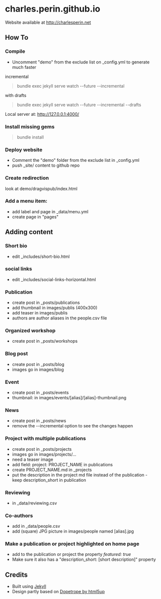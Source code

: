 # charles.perin.github.io

Website available at http://charlesperin.net


## How To

### Compile
- Uncomment "demo" from the exclude list on \_config.yml to generate much faster

incremental
> bundle exec jekyll serve watch --future --incremental

with drafts
> bundle exec jekyll serve watch --future --incremental --drafts

Local server at: http://127.0.0.1:4000/



### Install missing gems
> bundle install

### Deploy website
- Comment the "demo" folder from the exclude list in \_config.yml
- push \_site/ content to github repo

### Create redirection
look at demo/dragvispub/index.html

### Add a menu item:
- add label and page in \_data/menu.yml
- create page in "pages"









## Adding content

### Short bio
- edit \_includes/short-bio.html

### social links
- edit \_includes/social-links-horizontal.html

### Publication
- create post in \_posts/publications
- add thumbnail in images/publis (400x300)
- add teaser in images/publis
- authors are author aliases in the people.csv file

### Organized workshop
- create post in \_posts/workshops

### Blog post
- create post in \_posts/blog
- images go in images/blog

### Event
- create post in \_posts/events
- thumbnail: in images/events/[alias]/[alias]-thumbnail.png

### News
- create post in \_posts/news
- remove the --incremental option to see the changes happen

### Project with multiple publications
- create post in \_posts/projects
- images go in images/projects/...
- need a teaser image
- add field: project: PROJECT_NAME in publications
- create PROJECT_NAME.md in \_projects
- put the description in the project md file instead of the publication - keep description_short in publication

### Reviewing
- in \_data/reviewing.csv

### Co-authors
- add in \_data/people.csv
- add (square) JPG picture in images/people named [alias].jpg

### Make a publication or project highlighted on home page
- add to the publication or project the property _featured: true_
- Make sure it also has a "description_short: [short description]" property





## Credits
- Built using [Jekyll](https://jekyllrb.com/)
- Design partly based on [Dopetrope by html5up](https://html5up.net/dopetrope)

